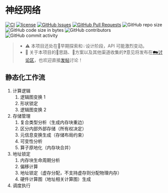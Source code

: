 # 神经网络

[![CI](https://github.com/YdrMaster/InfiniNN/actions/workflows/build.yml/badge.svg?branch=main)](https://github.com/YdrMaster/InfiniNN/actions)
[![license](https://img.shields.io/github/license/YdrMaster/InfiniNN)](https://mit-license.org/)
[![GitHub Issues](https://img.shields.io/github/issues/YdrMaster/InfiniNN)](https://github.com/YdrMaster/InfiniNN/issues)
[![GitHub Pull Requests](https://img.shields.io/github/issues-pr/YdrMaster/InfiniNN)](https://github.com/YdrMaster/InfiniNN/pulls)
![GitHub repo size](https://img.shields.io/github/repo-size/YdrMaster/InfiniNN)
![GitHub code size in bytes](https://img.shields.io/github/languages/code-size/YdrMaster/InfiniNN)
![GitHub contributors](https://img.shields.io/github/contributors/YdrMaster/InfiniNN)
![GitHub commit activity](https://img.shields.io/github/commit-activity/m/YdrMaster/InfiniNN)

> - ⚠️ 本项目还处在🚧早期探索和💡设计阶段，API 可能激烈变动。
> - 💬 关于本项目的🧠思路、📃方案以及其他渠道收集的❓意见将发布在[🗪讨论区](https://github.com/YdrMaster/InfiniNN/discussions)，也欢迎直接[发帖](https://github.com/YdrMaster/InfiniNN/discussions/new/choose)讨论！

## 静态化工作流

1. 计算逻辑
   1. 逻辑图变换 1
   2. 形状锁定
   3. 逻辑图变换 2
2. 存储管理
   1. 复合类型分析（生成内存块重边）
   2. 区分内部外部存储（所有权决定）
   3. 元信息变换生成（存储布局约束）
   4. 可变性分析
   5. 算子原地化（内存块合并）
3. 地址锁定
   1. 内存块生命周期分析
   2. 偏移计算
   3. 地址锁定（虚存分配，不支持虚存则分配物理内存）
   4. 硬件计算图（地址相关计算图）生成
4. 调度执行
